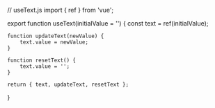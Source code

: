 
<template>
    <div class="">
        <p class="">{{ props.titleInput }}</p>
        <input 
            :value="text" @input="handleInput" type="text" 
            class="border rounded-md border-custom-gray w-[347px] py-[6.5px] pl-2" 
            id="input-mail"
        >
    </div>
</template>



<script setup>
    import { defineProps, defineEmits, defineExpose   } from 'vue';
    import { useText } from '@/composables/useText';

    const props = defineProps(['titleInput', 'modelValue']);
    const emit = defineEmits(['update:modelValue']);

    const { updateText, text, resetText } = useText(props.modelValue);

    function handleInput(event) {
        updateText(event.target.value);
        emit('update:modelValue', event.target.value);
    }

    defineExpose({
        updateText,
        resetText
    });
</script>


<!-- ////////////// -->

// useText.js
import { ref } from 'vue';

export function useText(initialValue = '') {
    const text = ref(initialValue);

    function updateText(newValue) {
        text.value = newValue;
    }

    function resetText() {
        text.value = '';
    }

    return { text, updateText, resetText };
}



<!-- ////////////// -->



<template>
    <section class="flex flex-col items-center font-main-font">
        <h1 class="text-black text-[25px]">Bienvenue !</h1>
        <p class="text-custom-gray  text-[14px]">dazaazdadaazaz</p>

        <form @submit.prevent="handleSubmit">

            <input-component class="" ref="resetInputMail"  v-model="formValues.email" :titleInput="'Email'" />
            <input-component   ref="resetInputPassword"  v-model="formValues.password" :titleInput="'Mot de passe'" />
     
            <div class="flex pt-[6px] gap-8">
                <div class="flex">
                    <input-checkbox />
                    <a class="txt-main-blue font-medium text-[12px]" href="">Se rappeler de moi</a>
                </div>
                <a  class="text-main-blue font-medium text-[12px]" href="">Mot de passe oublié ?</a>
            </div>
            
            <button-component class="" :titleButton="'Se connecter'" />
            

            <div class="flex pt-[28px] gap-9">
                <p class=" font-medium">Vous n'avez pas de compte ?</p> 
                <a class="text-main-blue  font-medium" href="">S'inscrire</a>
            </div>
        </form>
    </section>
</template>


<script setup>
    import { ref, reactive  } from 'vue';

    import InputComponent from '../input/InputComponent.vue';
    import ButtonComponent from '../ButtonComponent.vue';
    import inputCheckbox from '../input/InputCheckbox.vue';


    const resetInputMail = ref(null);
    const resetInputPassword = ref(null);

    const formValues = reactive({
        email: '',
        password: ''
    });

    function handleSubmit() {
        resetInputMail.value.updateText('Wesh');
        resetInputPassword.value.resetText();
    }

    

</script>

